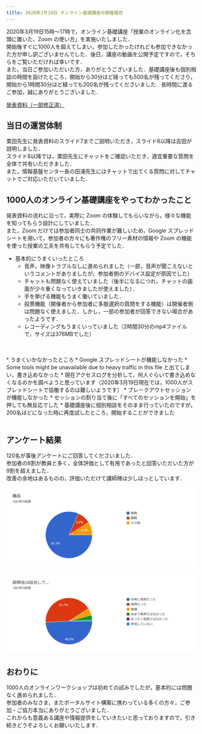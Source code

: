 ```yaml
---
title: 2020年3月19日 オンライン基礎講座の開催報告
---
```


2020年3月19日15時～17時で，オンライン基礎講座「授業のオンライン化を念頭に置いた、Zoom の使い方」を実施いたしました．  
開始後すぐに1000人を超えてしまい，参加したかったけれども参加できなかった方が申し訳ございませんでした．後日，講座の動画を公開予定ですので，そちらをご覧いただければ幸いです．  
また，当日ご参加いただいた方，ありがとうございました．基礎講座後も個別相談の時間を設けたところ，開始から30分ほど経っても500名が残ってくださり，開始から1時間30分ほど経っても200名が残ってくださいました．長時間に渡るご参加，誠にありがとうございました．  
  
[発表資料（一部修正済）](workshop_how_to_use_zoom.pdf)  
  
## 当日の運営体制
栗田先生に発表資料のスライド7までご説明いただき，スライド8以降は吉田が説明しました．  
スライド8以降では，栗田先生にチャットをご確認いただき，適宜重要な質問を全体で共有いただきました．   
また，情報基盤センター長の田浦先生にはチャットで出てくる質問に対してチャットでご対応いただいていました． 
    
## 1000人のオンライン基礎講座をやってわかったこと
発表資料の流れに沿って，実際に Zoom の体験してもらいながら，様々な機能を知ってもらう設計にしていました．  
また，Zoom だけでは参加者同士の共同作業が難しいため，Google スプレッドシートを用いて，参加者の方々にも著作権のフリー素材の情報や Zoom の機能を使った授業の工夫を共有してもらう予定でした．  

* 基本的にうまくいったところ
  * 音声，映像トラブルなしに進められました（一部，音声が聞こえないというコメントがありましたが，参加者側のデバイス設定が原因でした）  
  * チャットも問題なく使えていました（後半になるにつれ，チャットの画面が少々重くなっていきましたが使えました）．
  * 手を挙げる機能もうまく働いていました．  
  * 投票機能（開催者から参加者に多肢選択の質問をする機能）は開催者側は問題なく使えました．しかし，一部の参加者が回答できない場合があったようです．  
  * レコーディングもうまくいっていました（2時間30分のmp4ファイルで，サイズは376MBでした）  
<br>
<br>
* うまくいかなかったところ
  * Google スプレッドシートが機能しなかった
    * Some tools might be unavailable due to heavy traffic in this file と出てしまい，書き込めなかった
	* 現在アクセスログを分析して，何人ぐらいで書き込めなくなるのかを調べようと思っています（2020年3月19日現在では，1000人がスプレッドシートで協働するのは難しいようです）  
  * ブレークアウトセッションが機能しなかった
    * セッションの割り当て後に「すべてのセッションを開始」を押しても無反応でした
    * 基礎講座後に個別相談をそのまま行っていたのですが，200名ほどになった時に再度試したところ，開始することができました
<br>
<br>
    
## アンケート結果
120名が事後アンケートにご回答してくださいました．  
参加者の8割が教員と多く，全体評価として有用であったと回答いただいた方が9割を超えました．  
改善の余地はあるものの，評価いただけて講師陣は少しほっとしています．  

![アンケート結果（参加者の属性）](img/survey_role.png)  

![アンケート結果（全体評価）](img/survey_evaluation.png)  

    
## おわりに
1000人のオンラインワークショップは初めての試みでしたが，基本的には問題なく進められました．  
参加者のみなさま，またポータルサイト構築に携わっている多くの方々，ご参加・ご協力本当にありがとうございました．  
これからも意義ある講座や情報提供をしていきたいと思っておりますので，引き続きどうぞよろしくお願いいたします．
